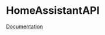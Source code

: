 # HomeAssistantAPI
[Documentation](https://github.com/georgiana-ojoc/HomeAssistant/tree/documentation)  
